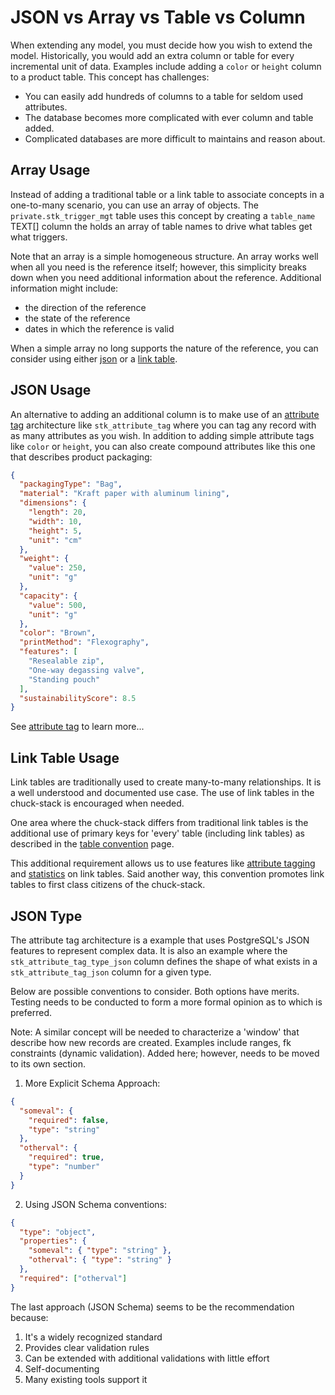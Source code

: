 # JSON vs Array vs Table vs Column

When extending any model, you must decide how you wish to extend the model. Historically, you would add an extra column or table for every incremental unit of data. Examples include adding a `color` or `height` column to a product table. This concept has challenges:

- You can easily add hundreds of columns to a table for seldom used attributes.
- The database becomes more complicated with ever column and table added.
- Complicated databases are more difficult to maintains and reason about.

## Array Usage
Instead of adding a traditional table or a link table to associate concepts in a one-to-many scenario, you can use an array of objects. The `private.stk_trigger_mgt` table uses this concept by creating a `table_name` TEXT[] column the holds an array of table names to drive what tables get what triggers.

Note that an array is a simple homogeneous structure. An array works well when all you need is the reference itself; however, this simplicity breaks down when you need additional information about the reference. Additional information might include:

- the direction of the reference
- the state of the reference
- dates in which the reference is valid

When a simple array no long supports the nature of the reference, you can consider using either [json](#json-usage) or a [link table](#link-table-usage).

## JSON Usage
An alternative to adding an additional column is to make use of an [attribute tag](./attribute-tag.md) architecture like `stk_attribute_tag` where you can tag any record with as many attributes as you wish. In addition to adding simple attribute tags like `color` or `height`, you can also create compound attributes like this one that describes product packaging:

```json
{
  "packagingType": "Bag",
  "material": "Kraft paper with aluminum lining",
  "dimensions": {
    "length": 20,
    "width": 10,
    "height": 5,
    "unit": "cm"
  },
  "weight": {
    "value": 250,
    "unit": "g"
  },
  "capacity": {
    "value": 500,
    "unit": "g"
  },
  "color": "Brown",
  "printMethod": "Flexography",
  "features": [
    "Resealable zip",
    "One-way degassing valve",
    "Standing pouch"
  ],
  "sustainabilityScore": 8.5
}
```
See [attribute tag](./attribute-tag.md) to learn more...

## Link Table Usage

Link tables are traditionally used to create many-to-many relationships. It is a well understood and documented use case. The use of link tables in the chuck-stack is encouraged when needed.

One area where the chuck-stack differs from traditional link tables is the additional use of primary keys for 'every' table (including link tables) as described in the [table convention](./table-convention.md) page. 

This additional requirement allows us to use features like [attribute tagging](./attribute-tag.md) and [statistics](./statistics-convention.md) on link tables. Said another way, this convention promotes link tables to first class citizens of the chuck-stack.

## JSON Type

The attribute tag architecture is a example that uses PostgreSQL's JSON features to represent complex data. It is also an example where the `stk_attribute_tag_type_json` column defines the shape of what exists in a `stk_attribute_tag_json` column for a given type.

Below are possible conventions to consider. Both options have merits. Testing needs to be conducted to form a more formal opinion as to which is preferred.

Note: A similar concept will be needed to characterize a 'window' that describe how new records are created. Examples include ranges, fk constraints (dynamic validation). Added here; however, needs to be moved to its own section.

1. More Explicit Schema Approach:
```json
{
  "someval": {
    "required": false,
    "type": "string"
  },
  "otherval": {
    "required": true,
    "type": "number"
  }
}
```

2. Using JSON Schema conventions:
```json
{
  "type": "object",
  "properties": {
    "someval": { "type": "string" },
    "otherval": { "type": "string" }
  },
  "required": ["otherval"]
}
```

The last approach (JSON Schema) seems to be the recommendation because:
1. It's a widely recognized standard
1. Provides clear validation rules
1. Can be extended with additional validations with little effort
1. Self-documenting
1. Many existing tools support it
